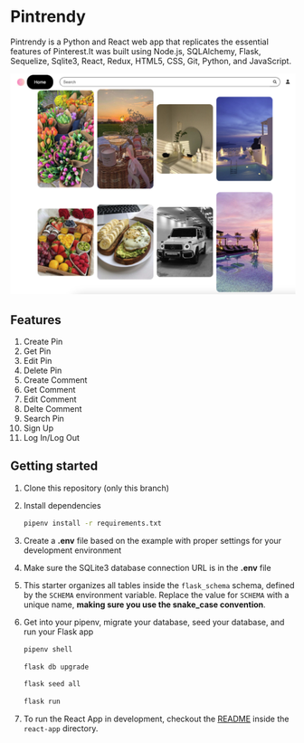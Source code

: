 # Pintrendy

Pintrendy is a Python and React web app that replicates the essential features of Pinterest.It was built using Node.js, SQLAlchemy, Flask, Sequelize, Sqlite3, React, Redux, HTML5, CSS, Git, Python, and JavaScript.

![homepage](homepage.png)

## Features
1. Create Pin
2. Get Pin
3. Edit Pin
4. Delete Pin
5. Create Comment
6. Get Comment
7. Edit Comment
8. Delte Comment
9. Search Pin
10. Sign Up
11. Log In/Log Out


## Getting started
1. Clone this repository (only this branch)

2. Install dependencies

      ```bash
      pipenv install -r requirements.txt
      ```

3. Create a **.env** file based on the example with proper settings for your
   development environment

4. Make sure the SQLite3 database connection URL is in the **.env** file

5. This starter organizes all tables inside the `flask_schema` schema, defined
   by the `SCHEMA` environment variable.  Replace the value for
   `SCHEMA` with a unique name, **making sure you use the snake_case
   convention**.

6. Get into your pipenv, migrate your database, seed your database, and run your Flask app

   ```bash
   pipenv shell
   ```

   ```bash
   flask db upgrade
   ```

   ```bash
   flask seed all
   ```

   ```bash
   flask run
   ```

7. To run the React App in development, checkout the [README](./react-app/README.md) inside the `react-app` directory.



